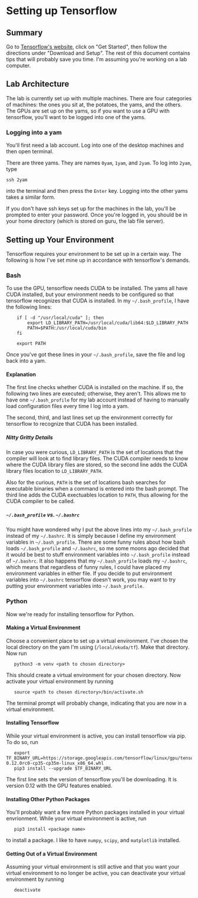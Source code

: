 # Setting up Tensorflow

## Summary

Go to [Tensorflow's website](https://www.tensorflow.org), click on "Get
Started", then follow the directions under "Download and Setup".  The rest of
this document contains tips that will probably save you time.  I'm assuming
you're working on a lab computer.

## Lab Architecture

The lab is currently set up with multiple machines.  There are four categories
of machines:  the ones you sit at, the potatoes, the yams, and the others.  The
GPUs are set up on the yams, so if you want to use a GPU with tensorflow,
you'll want to be logged into one of the yams.

### Logging into a yam

You'll first need a lab account.  Log into one of the desktop machines and then
open terminal.

There are three yams.  They are names `0yam`, `1yam`, and `2yam`.  To log into
`2yam`, type
```
ssh 2yam
```
into the terminal and then press the `Enter` key.  Logging into the other yams
takes a similar form.

If you don't have ssh keys set up for the machines in the lab, you'll be
prompted to enter your password.  Once you're logged in, you should be in your
home directory (which is stored on guru, the lab file server).

## Setting up Your Environment

Tensorflow requires your environment to be set up in a certain way.  The
following is how I've set mine up in accordance with tensorflow's demands.

### Bash

To use the GPU, tensorflow needs CUDA to be installed.  The yams all have CUDA
installed, but your environment needs to be configured so that tensorflow
recognizes that CUDA is installed.  In my `~/.bash_profile`, I have the
following lines:
```
    if [ -d "/usr/local/cuda" ]; then
        export LD_LIBRARY_PATH=/usr/local/cuda/lib64:$LD_LIBRARY_PATH
        PATH=$PATH:/usr/local/cuda/bin
    fi

    export PATH
```
Once you've got these lines in your `~/.bash_profile`, save the file and log
back into a yam.

#### Explanation

The first line checks whether CUDA is installed on the machine.  If so, the
following two lines are executed; otherwise, they aren't.  This allows me to
have one `~/.bash_profile` for my lab account instead of having to manually
load configuration files every time I log into a yam.

The second, third, and last lines set up the environment correctly for
tensorflow to recognize that CUDA has been installed.

##### Nitty Gritty Details

In case you were curious, `LD_LIBRARY_PATH` is the set of locations that the
compiler will look at to find library files.  The CUDA compiler needs to know
where the CUDA library files are stored, so the second line adds the CUDA
library files location to `LD_LIBRARY_PATH`.

Also for the curious, `PATH` is the set of locations bash searches for
executable binaries when a command is entered into the bash prompt.  The third
line adds the CUDA exectuables location to `PATH`, thus allowing for the CUDA
compiler to be called.

##### `~/.bash_profile` vs. `~/.bashrc`

You might have wondered why I put the above lines into my `~/.bash_profile`
instead of my `~/.bashrc`.  It is simply because I define my environment
variables in `~/.bash_profile`.  There are some funny rules about how bash
loads `~/.bash_profile` and `~/.bashrc`, so me some moons ago decided that it
would be best to stuff environment variables into `~/.bash_profile` instead of
`~/.bashrc`.  It also happens that my `~/.bash_profile` loads my `~/.bashrc`,
which means that regardless of funny rules, I could have placed my environment
variables in either file.  If you decide to put environment variables into
`~/.bashrc` tensorflow doesn't work, you may want to try putting your
environment variables into `~/.bash_profile`.

### Python

Now we're ready for installing tensorflow for Python.

#### Making a Virtual Environment

Choose a convenient place to set up a virtual environment.  I've chosen the
local directory on the yam I'm using (`/local/okuda/tf`).  Make that directory.
Now run
```
   python3 -m venv <path to chosen directory>
```
This should create a virtual environment for your chosen directory.  Now
activate your virtual environment by running
```
   source <path to chosen directory>/bin/activate.sh
```
The terminal prompt will probably change, indicating that you are now in a
virtual environment.

#### Installing Tensorflow

While your virtual environment is active, you can install tensorflow via pip.
To do so, run
```
   export TF_BINARY_URL=https://storage.googleapis.com/tensorflow/linux/gpu/tensorflow_gpu-0.12.0rc0-cp35-cp35m-linux_x86_64.whl
   pip3 install --upgrade $TF_BINARY_URL
```
The first line sets the version of tensorflow you'll be downloading.  It is
version 0.12 with the GPU features enabled.

#### Installing Other Python Packages

You'll probably want a few more Python packages installed in your virtual
envrionment.  While your virtual environment is active, run
```
   pip3 install <package name>
```
to install a package.  I like to have `numpy`, `scipy`, and `matplotlib`
installed.

#### Getting Out of a Virtual Environment

Assuming your virtual environment is still active and that you want your virtual environment to no longer be active, you can deactivate your virtual environment by running
```
   deactivate
```
